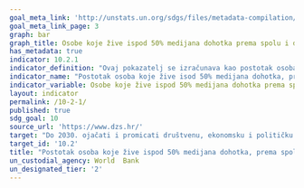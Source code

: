 ```yaml
---
goal_meta_link: 'http://unstats.un.org/sdgs/files/metadata-compilation/Metadata-Goal-10.pdf'
goal_meta_link_page: 3
graph: bar
graph_title: Osobe koje žive ispod 50% medijana dohotka prema spolu i dobi (%)
has_metadata: true
indicator: 10.2.1
indicator_definition: "Ovaj pokazatelj se izračunava kao postotak osoba koje žive u kućanstvima (prilagođeno za veličinu kućanstva) ispod 50% medijana nacionalnog dohotka, koristeći procjene podgrupa populacije iz istraživanja na kućanstvima. "
indicator_name: "Postotak osoba koje žive isod 50% medijana dohotka, prema spolu, dobi i za osobe s invaliditetom "
indicator_variable: Osobe koje žive ispod 50% medijana dohotka prema spolu i dobi (%)
layout: indicator
permalink: /10-2-1/
published: true  
sdg_goal: 10
source_url: 'https://www.dzs.hr/'
target: "Do 2030. ojačati i promicati društvenu, ekonomsku i političku uključenost svih osoba, neovisno od dobi, spola, invaliditeta, rase, etničke pripadnosti,porijekla, vjere ili ekonomskog ili drugog statusa.  "
target_id: '10.2'
title: "Postotak osoba koje žive ispod 50% medijana dohotka, prema spolu, dobi i za osobe s invaliditetom "
un_custodial_agency: World  Bank
un_designated_tier: '2'
---
```

